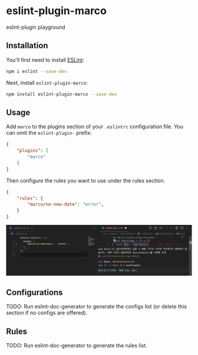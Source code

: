 # eslint-plugin-marco

eslint-plugin playground

## Installation

You'll first need to install [ESLint](https://eslint.org/):

```sh
npm i eslint --save-dev
```

Next, install `eslint-plugin-marco`:

```sh
npm install eslint-plugin-marco --save-dev
```

## Usage

Add `marco` to the plugins section of your `.eslintrc` configuration file. You can omit the `eslint-plugin-` prefix:

```json
{
    "plugins": [
        "marco"
    ]
}
```


Then configure the rules you want to use under the rules section.

```json
{
    "rules": {
        "marco/no-new-date": "error",
    }
}
```

![example-no-new-date](./assets/example-no-new-date.png)



## Configurations

<!-- begin auto-generated configs list -->
TODO: Run eslint-doc-generator to generate the configs list (or delete this section if no configs are offered).
<!-- end auto-generated configs list -->



## Rules

<!-- begin auto-generated rules list -->
TODO: Run eslint-doc-generator to generate the rules list.
<!-- end auto-generated rules list -->


